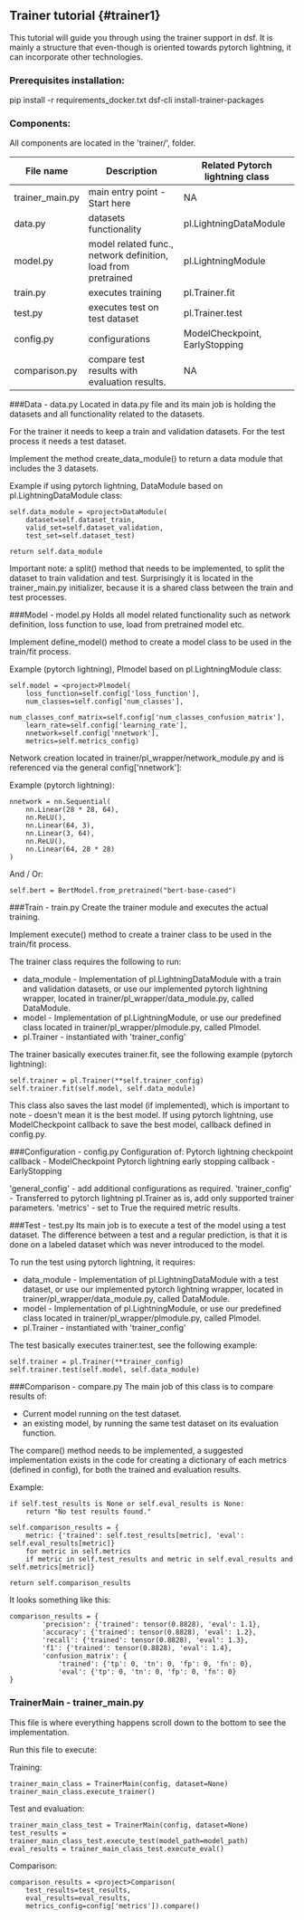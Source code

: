 ## Trainer tutorial {#trainer1}

This tutorial will guide you through using the trainer support in dsf.
It is mainly a structure that even-though is oriented towards pytorch lightning, it can incorporate other technologies.

### Prerequisites installation:
pip install -r requirements_docker.txt
dsf-cli install-trainer-packages


### Components:
All components are located in the 'trainer/', folder.

| File name       | Description                                                   | Related Pytorch lightning class | 
|-----------------|---------------------------------------------------------------|---------------------------------|
| trainer_main.py | main entry point - Start here                                 | NA                              |
| data.py         | datasets functionality                                        | pl.LightningDataModule          |
| model.py        | model related func., network definition, load from pretrained | pl.LightningModule              |
| train.py        | executes training                                             | pl.Trainer.fit                  |
| test.py         | executes test on test dataset                                 | pl.Trainer.test                 |
| config.py       | configurations                                                | ModelCheckpoint, EarlyStopping  |
| comparison.py   | compare test results with evaluation results.                 | NA                              |


###Data - data.py
Located in data.py file and its main job is holding the datasets and all functionality related to the datasets.

For the trainer it needs to keep a train and validation datasets.
For the test process it needs a test dataset.

Implement the method create_data_module() to return a data module that includes the 3 datasets.

Example if using pytorch lightning, <project>DataModule based on pl.LightningDataModule class:

    self.data_module = <project>DataModule(
        dataset=self.dataset_train,
        valid_set=self.dataset_validation,
        test_set=self.dataset_test)

    return self.data_module

Important note:
a split() method that needs to be implemented, to split the dataset to train validation and test.
Surprisingly it is located in the trainer_main.py initializer, because it is a shared class between the 
train and test processes. 

###Model - model.py
Holds all model related functionality such as network definition, loss function to use, load from pretrained model etc.

Implement define_model() method to create a model class to be used in the train/fit process.

Example (pytorch lightning), <project>Plmodel based on pl.LightningModule class:

    self.model = <project>Plmodel(
        loss_function=self.config['loss_function'],
        num_classes=self.config['num_classes'],
        num_classes_conf_matrix=self.config['num_classes_confusion_matrix'],
        learn_rate=self.config['learning_rate'],
        nnetwork=self.config['nnetwork'],
        metrics=self.metrics_config)

Network creation located in trainer/pl_wrapper/network_module.py and is referenced via the general config['nnetwork']:

Example (pytorch lightning):

    nnetwork = nn.Sequential(
        nn.Linear(28 * 28, 64),
        nn.ReLU(),
        nn.Linear(64, 3),
        nn.Linear(3, 64),
        nn.ReLU(),
        nn.Linear(64, 28 * 28)
    )

And / Or:

    self.bert = BertModel.from_pretrained("bert-base-cased")

###Train - train.py
Create the trainer module and executes the actual training.

Implement execute() method to create a trainer class to be used in the train/fit process.

The trainer class requires the following to run:
- data_module - Implementation of pl.LightningDataModule with a train and validation datasets, or use our implemented 
pytorch lightning wrapper, located in trainer/pl_wrapper/data_module.py, called <project>DataModule.
- model - Implementation of pl.LightningModule, or use our predefined class located in trainer/pl_wrapper/plmodule.py,
called <project>Plmodel.
- pl.Trainer - instantiated with 'trainer_config'

The trainer basically executes trainer.fit, see the following example (pytorch lightning):

    self.trainer = pl.Trainer(**self.trainer_config)
    self.trainer.fit(self.model, self.data_module)

This class also saves the last model (if implemented), which is important to note - doesn't mean it is the best model. 
If using pytorch lightning, use ModelCheckpoint callback to save the best model, callback defined in config.py.

###Configuration - config.py
Configuration of:
Pytorch lightning checkpoint callback - ModelCheckpoint
Pytorch lightning early stopping callback - EarlyStopping

'general_config' - add additional configurations as required.
'trainer_config' - Transferred to pytorch lightning pl.Trainer as is, add only supported trainer parameters.
'metrics' - set to True the required metric results.

###Test - test.py
Its main job is to execute a test of the model using a test dataset. The difference between a test and a regular 
prediction, is that it is done on a labeled dataset which was never introduced to the model.

To run the test using pytorch lightning, it requires:
- data_module - Implementation of pl.LightningDataModule with a test dataset, or use our implemented pytorch lightning 
wrapper, located in trainer/pl_wrapper/data_module.py, called <project>DataModule.
- model - Implementation of pl.LightningModule, or use our predefined class located in trainer/pl_wrapper/plmodule.py,
called <project>Plmodel.
- pl.Trainer - instantiated with 'trainer_config'

The test basically executes trainer.test, see the following example:

    self.trainer = pl.Trainer(**trainer_config)
    self.trainer.test(self.model, self.data_module)

###Comparison - compare.py
The main job of this class is to compare results of:
- Current model running on the test dataset.
- an existing model, by running the same test dataset on its evaluation function.

The compare() method needs to be implemented, a suggested implementation exists in the code for creating a dictionary 
of each metrics (defined in config), for both the trained and evaluation results.

Example:

    if self.test_results is None or self.eval_results is None:
        return "No test results found."

    self.comparison_results = {
        metric: {'trained': self.test_results[metric], 'eval': self.eval_results[metric]}
        for metric in self.metrics
        if metric in self.test_results and metric in self.eval_results and self.metrics[metric]}

    return self.comparison_results

It looks something like this:

    comparison_results = {
            'precision': {'trained': tensor(0.8828), 'eval': 1.1}, 
            'accuracy': {'trained': tensor(0.8828), 'eval': 1.2}, 
            'recall': {'trained': tensor(0.8828), 'eval': 1.3}, 
            'f1': {'trained': tensor(0.8828), 'eval': 1.4}, 
            'confusion_matrix': {
                'trained': {'tp': 0, 'tn': 0, 'fp': 0, 'fn': 0},
                'eval': {'tp': 0, 'tn': 0, 'fp': 0, 'fn': 0}
    }

### TrainerMain - trainer_main.py
This file is where everything happens scroll down to the bottom to see the implementation.

Run this file to execute:

Training:

    trainer_main_class = TrainerMain(config, dataset=None)
    trainer_main_class.execute_trainer()

Test and evaluation:

    trainer_main_class_test = TrainerMain(config, dataset=None)
    test_results = trainer_main_class_test.execute_test(model_path=model_path)
    eval_results = trainer_main_class_test.execute_eval()

Comparison:

    comparison_results = <project>Comparison(
        test_results=test_results,
        eval_results=eval_results,
        metrics_config=config['metrics']).compare()
